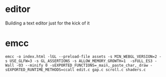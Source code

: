 # editor
Building a text editor just for the kick of it

# emcc

```emcc -o index.html -lGL --preload-file assets -s MIN_WEBGL_VERSION=2 -s USE_GLFW=3 -s GL_ASSERTIONS -s ALLOW_MEMORY_GROWTH=1  -sFULL_ES3 -Wall -O3 --minify 0 -sEXPORTED_FUNCTIONS=_main,_paste_char,_draw -sEXPORTED_RUNTIME_METHODS=ccall edit.c gap.c scroll.c shaders.c```

